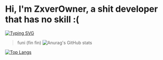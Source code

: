 # Hi, I'm ZxverOwner, a shit developer that has no skill :(

[![Typing SVG](https://readme-typing-svg.demolab.com?font=Fira+Code&pause=1000&width=435&lines=big+fat+ballsack)](https://git.io/typing-svg)
> funi (fin fin)
![Anurag's GitHub stats](https://github-readme-stats.vercel.app/api?username=zxverowner&show_icons=true&theme=transparent)

[![Top Langs](https://github-readme-stats.vercel.app/api/top-langs/?username=zxverowner&theme=transparent)](https://github.com/anuraghazra/github-readme-stats)
